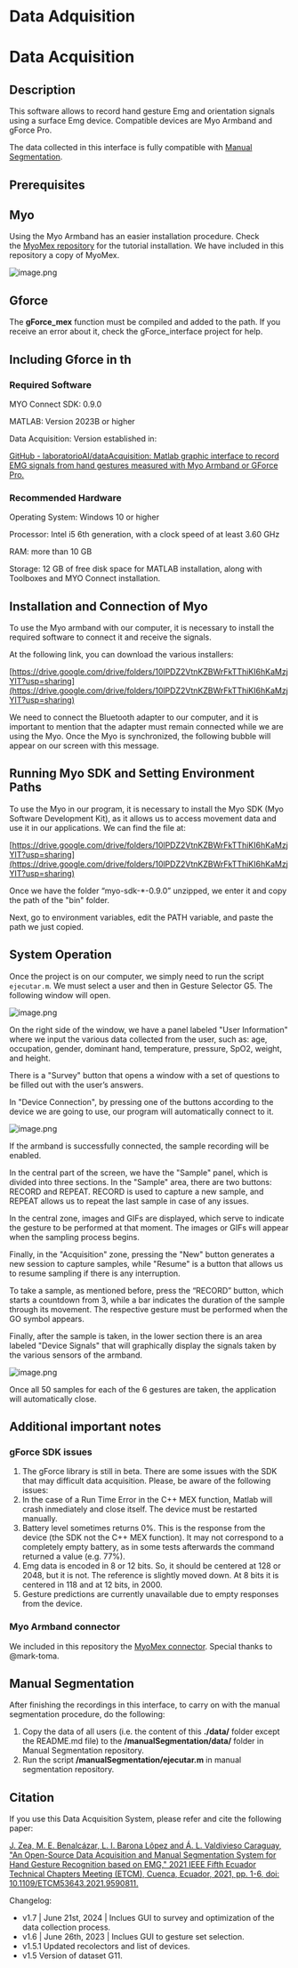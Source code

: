 # Data Adquisition

# Data Acquisition

## **Description**

This software allows to record hand gesture Emg and orientation signals using a surface Emg device. Compatible devices are Myo Armband and gForce Pro.

The data collected in this interface is fully compatible with [Manual Segmentation](https://github.com/laboratorioAI/manualSegmentation).

## **Prerequisites**

## **Myo**

Using the Myo Armband has an easier installation procedure. Check the [MyoMex repository](https://github.com/mark-toma/MyoMex) for the tutorial installation. We have included in this repository a copy of MyoMex.


![image.png](/images/README/image2.png)


## **Gforce**

The **gForce_mex** function must be compiled and added to the path. If you receive an error about it, check the gForce_interface project for help.

## Including Gforce in th

### Required Software

MYO Connect SDK: 0.9.0

MATLAB: Version 2023B or higher

Data Acquisition: Version established in:

[GitHub - laboratorioAI/dataAcquisition: Matlab graphic interface to record EMG signals from hand gestures measured with Myo Armband or GForce Pro.](https://github.com/laboratorioAI/dataAcquisition)

### Recommended Hardware

Operating System: Windows 10 or higher

Processor: Intel i5 6th generation, with a clock speed of at least 3.60 GHz

RAM: more than 10 GB

Storage: 12 GB of free disk space for MATLAB installation, along with Toolboxes and MYO Connect installation.

## **Installation and Connection of Myo**

To use the Myo armband with our computer, it is necessary to install the required software to connect it and receive the signals.

At the following link, you can download the various installers:

[https://drive.google.com/drive/folders/10lPDZ2VtnKZBWrFkTThiKI6hKaMzjYIT?usp=sharing](https://drive.google.com/drive/folders/10lPDZ2VtnKZBWrFkTThiKI6hKaMzjYIT?usp=sharing)

We need to connect the Bluetooth adapter to our computer, and it is important to mention that the adapter must remain connected while we are using the Myo. Once the Myo is synchronized, the following bubble will appear on our screen with this message.

## **Running Myo SDK and Setting Environment Paths**

To use the Myo in our program, it is necessary to install the Myo SDK (Myo Software Development Kit), as it allows us to access movement data and use it in our applications. We can find the file at:

[https://drive.google.com/drive/folders/10lPDZ2VtnKZBWrFkTThiKI6hKaMzjYIT?usp=sharing](https://drive.google.com/drive/folders/10lPDZ2VtnKZBWrFkTThiKI6hKaMzjYIT?usp=sharing)

Once we have the folder “myo-sdk-*-0.9.0” unzipped, we enter it and copy the path of the "bin" folder.

Next, go to environment variables, edit the PATH variable, and paste the path we just copied.

## **System Operation**

Once the project is on our computer, we simply need to run the script `ejecutar.m`. We must select a user and then in Gesture Selector G5. The following window will open.



![image.png](/images/README/image.png)




On the right side of the window, we have a panel labeled "User Information" where we input the various data collected from the user, such as: age, occupation, gender, dominant hand, temperature, pressure, SpO2, weight, and height.

There is a "Survey" button that opens a window with a set of questions to be filled out with the user’s answers.

In "Device Connection", by pressing one of the buttons according to the device we are going to use, our program will automatically connect to it.


![image.png](/images/README/image1.png)


If the armband is successfully connected, the sample recording will be enabled.

In the central part of the screen, we have the "Sample" panel, which is divided into three sections. In the "Sample" area, there are two buttons: RECORD and REPEAT. RECORD is used to capture a new sample, and REPEAT allows us to repeat the last sample in case of any issues.

In the central zone, images and GIFs are displayed, which serve to indicate the gesture to be performed at that moment. The images or GIFs will appear when the sampling process begins.

Finally, in the "Acquisition" zone, pressing the "New" button generates a new session to capture samples, while "Resume" is a button that allows us to resume sampling if there is any interruption.


To take a sample, as mentioned before, press the “RECORD” button, which starts a countdown from 3, while a bar indicates the duration of the sample through its movement. The respective gesture must be performed when the GO symbol appears.

Finally, after the sample is taken, in the lower section there is an area labeled "Device Signals" that will graphically display the signals taken by the various sensors of the armband.


![image.png](/images/README/image3.png)


Once all 50 samples for each of the 6 gestures are taken, the application will automatically close.

## **Additional important notes**

### **gForce SDK issues**

1. The gForce library is still in beta. There are some issues with the SDK that may difficult data acquisition. Please, be aware of the following issues:
2. In the case of a Run Time Error in the C++ MEX function, Matlab will crash inmediately and close itself. The device must be restarted manually.
3. Battery level sometimes returns 0%. This is the response from the device (the SDK not the C++ MEX function). It may not correspond to a completely empty battery, as in some tests afterwards the command returned a value (e.g. 77%).
4. Emg data is encoded in 8 or 12 bits. So, it should be centered at 128 or 2048, but it is not. The reference is slightly moved down. At 8 bits it is centered in 118 and at 12 bits, in 2000.
5. Gesture predictions are currently unavailable due to empty responses from the device.

### **Myo Armband connector**

We included in this repository the [MyoMex connector](https://github.com/mark-toma/MyoMex). Special thanks to @mark-toma.

## **Manual Segmentation**

After finishing the recordings in this interface, to carry on with the manual segmentation procedure, do the following:

1. Copy the data of all users (i.e. the content of this **./data/** folder except the README.md file) to the **/manualSegmentation/data/** folder in Manual Segmentation repository.
2. Run the script **/manualSegmentation/ejecutar.m** in manual segmentation repository.

## **Citation**

If you use this Data Acquisition System, please refer and cite the following paper:

[J. Zea, M. E. Benalcázar, L. I. Barona Lôpez and Á. L. Valdivieso Caraguay, "An Open-Source Data Acquisition and Manual Segmentation System for Hand Gesture Recognition based on EMG," 2021 IEEE Fifth Ecuador Technical Chapters Meeting (ETCM), Cuenca, Ecuador, 2021, pp. 1-6, doi: 10.1109/ETCM53643.2021.9590811.](https://github.com/laboratorioAI/dataAcquisition)

Changelog:

- v1.7 | June 21st, 2024 | Inclues GUI to survey and optimization of the data collection process.
- v1.6 | June 26th, 2023 | Inclues GUI to gesture set selection.
- v1.5.1 Updated recolectors and list of devices.
- v1.5 Version of dataset G11.
